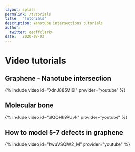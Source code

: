 ```yaml
---
layout: splash
permalink: /tutorials
title:  "Tutorials"
description: Nanotube intersections tutorials
author:
  twitter: geoffclark4
date:   2020-08-03
---
```


# Video tutorials

## Graphene - Nanotube intersection

{% include video id="XdnJ885Ml6I" provider="youtube" %}

## Molecular bone

{% include video id="alQQHk8PUvk" provider="youtube" %}

## How to model 5-7 defects in graphene

{% include video id="hwuVSQlW2_M" provider="youtube" %}
